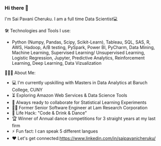 ### Hi there 👋

I'm Sai Pavani Cheruku. I am a full time Data Scientist💻

🛠️ Technologies and Tools I use:
- Python (Numpy, Pandas, Scipy, Scikit-Learn), Tableau, SQL, SAS, R, AWS, Hadoop, A/B testing, PySpark, Power BI, PyCharm, Data Mining, Machine Learning, Supervised Learning/ Unsupervised Learning, Logistic Regression, Jupyter, Predictive Analytics, Reinforcement Learning, Deep Learning, Data Vizualization

👨🏻‍💻 About Me:

- 💻 I'm currently upskilling with Masters in Data Analytics at Baruch College, CUNY
- ⏳ Exploring Amazon Web Services & Data Science Tools
- 🚀 Always ready to collaborate for Statistical Learning Experiments
- 👨‍💻 Former Senior Software Engineer at Lam Research Corporation
- 🎯 Life Hack: "Code & Drink & Dance"
- 🏆 Winner of Annual dance competitions for 3 straight years at my last firm
- ⚡ Fun fact: I can speak 5 different langues
- ❤️ Let's get connected:https://www.linkedin.com/in/saipavanicheruku/
